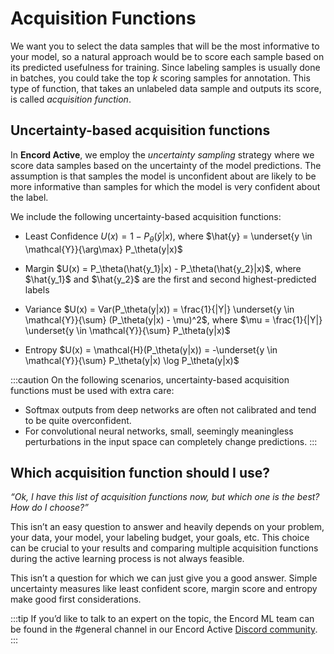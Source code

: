 # Acquisition Functions

We want you to select the data samples that will be the most informative to your model, so a natural approach would be to score each sample based on its predicted usefulness for training.
Since labeling samples is usually done in batches, you could take the top _k_ scoring samples for annotation.
This type of function, that takes an unlabeled data sample and outputs its score, is called _acquisition function_.

## Uncertainty-based acquisition functions

In **Encord Active**, we employ the _uncertainty sampling_ strategy where we score data samples based on the uncertainty of the model predictions.
The assumption is that samples the model is unconfident about are likely to be more informative than samples for which the model is very confident about the label.

We include the following uncertainty-based acquisition functions:

- Least Confidence $U(x) = 1 - P_\theta(\hat{y}|x)$, where $\hat{y} = \underset{y \in \mathcal{Y}}{\arg\max} P_\theta(y|x)$
- Margin $U(x) = P_\theta(\hat{y_1}|x) - P_\theta(\hat{y_2}|x)$, where $\hat{y_1}$ and $\hat{y_2}$ are the first and second highest-predicted labels
- Variance $U(x) = Var(P_\theta(y|x)) = \frac{1}{|Y|} \underset{y \in \mathcal{Y}}{\sum} (P_\theta(y|x) - \mu)^2$, where $\mu = \frac{1}{|Y|} \underset{y \in \mathcal{Y}}{\sum} P_\theta(y|x)$

- Entropy $U(x) = \mathcal{H}(P_\theta(y|x)) = -\underset{y \in \mathcal{Y}}{\sum} P_\theta(y|x) \log P_\theta(y|x)$

:::caution
On the following scenarios, uncertainty-based acquisition functions must be used with extra care:

- Softmax outputs from deep networks are often not calibrated and tend to be quite overconfident.
- For convolutional neural networks, small, seemingly meaningless perturbations in the input space can completely change predictions.
  :::

## Which acquisition function should I use?

_“Ok, I have this list of acquisition functions now, but which one is the best? How do I choose?”_

This isn’t an easy question to answer and heavily depends on your problem, your data, your model, your labeling budget, your goals, etc.
This choice can be crucial to your results and comparing multiple acquisition functions during the active learning process is not always feasible.

This isn’t a question for which we can just give you a good answer.
Simple uncertainty measures like least confident score, margin score and entropy make good first considerations.

:::tip
If you’d like to talk to an expert on the topic, the Encord ML team can be found in the #general channel in our Encord Active [Discord community](https://discord.gg/TU6yT7Uvx3).
:::
